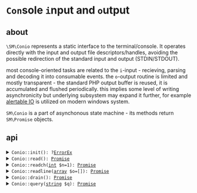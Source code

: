 # `Con`sole `i`nput and `o`utput
## about
`\SM\Conio` represents a static interface
to the terminal/console. It operates directly
with the input and output file descriptors/handles,
avoiding the possible redirection of
the standard input and output (STDIN/STDOUT).

most console-oriented tasks are related
to the `i`-input - recieving, parsing and decoding it
into consumable events. the `o`-output routine
is limited and mostly transparent -
the standard PHP output buffer is reused,
it is accumulated and flushed periodically.
this implies some level of writing asynchronicity
but underlying subsystem may expand it further,
for example [alertable IO][alertable]
is utilized on modern windows system.

`SM\Conio` is a part of asynchonous state machine -
its methods return `SM\Promise` objects.


## api
<details>
<summary><code>Conio::init(): ?<u>ErrorEx</u>
</code></summary>

lets call it "initialize the terminal",
it must be called first, prior to any other method:
```php
if ($e = Conio::init())
{
  # initialization failed for some reason,
  # display the details and terminate
  echo ErrorLog::render($e);
  exit;
}
# no problemo, continue
```
what it does is mostly identification of capabilities
and switching into so-called "raw" mode where more
input information could be fetched.

</details>
<details>
<summary><code>Conio::read(): <u>Promise</u>
</code></summary>


reads all the input events. events?

### event model
...
resize/scroll and focus events are debounced
based on the previous state - when multiple events
appear in-between reads, only the final one
that causes the state change is reported.
if the state is not changed - it is not generated.
...
mouse move or drag event on nix-based terminals
is debounced based on the previous coordinates -
only the change in coordinate produces new event.
...

</details>
<details>
<summary><code>Conio::readch(<u>int</u> $n=1): <u>Promise</u>
</code></summary>


reads the specified **n**umber of characters,
discrading every other event type
</details>
<details>
<summary><code>Conio::readline(<u>array</u> $o=[]): <u>Promise</u>
</code></summary>

reads input as line of characters,
simple edits are included by default,
extended/custom handling is possible
within the handler routine.
</details>
<details>
<summary><code>Conio::drain(): <u>Promise</u>
</code></summary>

a simple wait promise that settles
when all the output is drained (written):
```php
echo "hello world!";
await(Conio::drain());
# all is written at this point
```
</details>
<details>
<summary><code>Conio::query(<u>string</u> $q): <u>Promise</u>
</code></summary>

TODO?
ESC code / request-response
...
</details>


<!-- links {{{ -->

[alertable]: https://learn.microsoft.com/en-us/windows/win32/fileio/alertable-i-o

<!-- }}} -->
